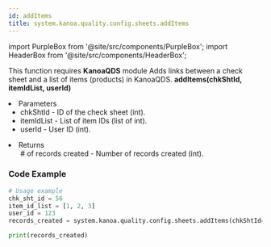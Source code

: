 ```yaml
---
id: addItems
title: system.kanoa.quality.config.sheets.addItems
---
```


import PurpleBox from '@site/src/components/PurpleBox';
import HeaderBox from '@site/src/components/HeaderBox';

<PurpleBox>This function requires <b>KanoaQDS</b> module</PurpleBox>
<HeaderBox header="Description">Adds links between a check sheet and a list of items (products) in KanoaQDS.</HeaderBox>
<HeaderBox header="Syntax">
    <b>addItems(chkShtId, itemIdList, userId)</b>
    <li> Parameters <br />
        <ul>
            <li>chkShtId - ID of the check sheet (int).</li>
            <li>itemIdList - List of item IDs (list of int).</li>
            <li>userId - User ID (int).</li>
        </ul>
    </li>
    <li> Returns <br />
        <ul># of records created - Number of records created (int).</ul>
    </li>
</HeaderBox>

### Code Example
```python
# Usage example
chk_sht_id = 56
item_id_list = [1, 2, 3]
user_id = 123
records_created = system.kanoa.quality.config.sheets.addItems(chkShtId=chk_sht_id, itemIdList=item_id_list, userId=user_id)

print(records_created)
